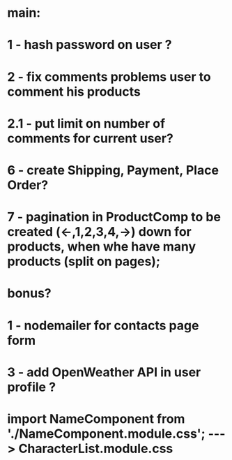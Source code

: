 # main:

# 1 - hash password  on user ?
# 2 - fix comments problems user to comment his products
# 2.1 - put limit on number of comments for current user?


# 6 - create Shipping, Payment, Place Order?
# 7 - pagination in ProductComp to be created (<-,1,2,3,4,->) down for products, when whe have many products (split on pages);


# bonus?
# 1 - nodemailer for contacts page form 
# 3 - add OpenWeather API in user profile ?

# import NameComponent from './NameComponent.module.css';   --->  CharacterList.module.css
